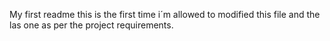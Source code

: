 My first readme
this is the first time i´m allowed to modified this file and the las one as per the project requirements. 
